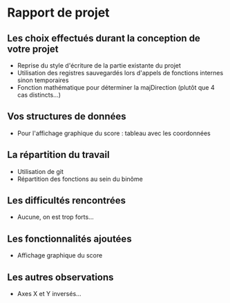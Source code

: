 # Rapport de projet

## Les choix effectués durant la conception de votre projet

- Reprise du style d'écriture de la partie existante du projet
- Utilisation des registres sauvegardés lors d'appels de fonctions internes sinon temporaires
- Fonction mathématique pour déterminer la majDirection (plutôt que 4 cas distincts...)

## Vos structures de données

- Pour l'affichage graphique du score : tableau avec les coordonnées

## La répartition du travail

- Utilisation de git
- Répartition des fonctions au sein du binôme

## Les difficultés rencontrées

- Aucune, on est trop forts...

## Les fonctionnalités ajoutées

- Affichage graphique du score

## Les autres observations

- Axes X et Y inversés...